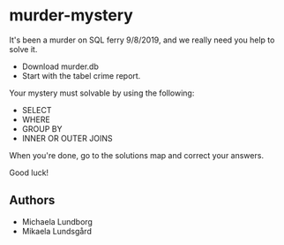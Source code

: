 # murder-mystery

It's been a murder on SQL ferry 9/8/2019, and we really need you help to solve it. 

* Download murder.db 
* Start with the tabel crime report.

Your mystery must solvable by using the following:
- SELECT
- WHERE
- GROUP BY
- INNER OR OUTER JOINS


When you're done, go to the solutions map and correct your answers. 


Good luck!

## Authors

- Michaela Lundborg
- Mikaela Lundsgård
